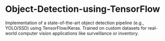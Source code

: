 # Object-Detection-using-TensorFlow
Implementation of a state-of-the-art object detection pipeline (e.g., YOLO/SSD) using TensorFlow/Keras. Trained on custom datasets for real-world computer vision applications like surveillance or inventory.
